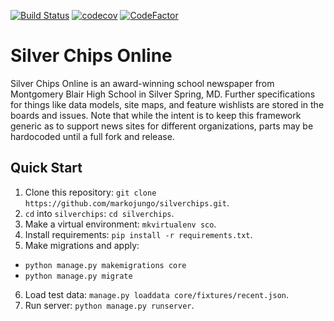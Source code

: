 [![Build Status](https://travis-ci.org/mbhs/silverchips.svg?branch=master)](https://travis-ci.org/mbhs/silverchips)
[![codecov](https://codecov.io/gh/mbhs/silverchips/branch/master/graph/badge.svg)](https://codecov.io/gh/mbhs/silverchips)
[![CodeFactor](https://www.codefactor.io/repository/github/mbhs/silverchips/badge)](https://www.codefactor.io/repository/github/mbhs/silverchips)
# Silver Chips Online

Silver Chips Online is an award-winning school newspaper from Montgomery Blair
High School in Silver Spring, MD. Further specifications for things like data models,
site maps, and feature wishlists are stored in the boards and issues. Note that
while the intent is to keep this framework generic as to support news sites for
different organizations, parts may be hardocoded until a full fork and release.

## Quick Start
1. Clone this repository: `git clone https://github.com/markojungo/silverchips.git`.
2. `cd` into `silverchips`: `cd silverchips`.
3. Make a virtual environment: `mkvirtualenv sco`.
4. Install requirements: `pip install -r requirements.txt`.
5. Make migrations and apply:
  - `python manage.py makemigrations core`
  - `python manage.py migrate`
6. Load test data: `manage.py loaddata core/fixtures/recent.json`.
6. Run server: `python manage.py runserver`.
